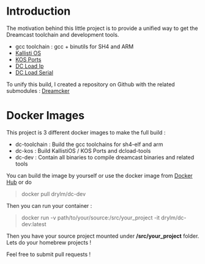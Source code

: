<!-- 
.. title: Dreamcker: Dreamcast development environment in a docker container
.. slug: dreamcast-toolchain-docker
.. date: 2016-11-01 22:10:43 UTC
.. tags: dreamcast, kallisti os, kos, docker, container, homebrew, dreamcker
.. category: programming
.. link: 
.. description: Dreamcker provides all dreamcast development related tools to build homebrew games on linux
.. type: text
-->

Introduction
===

The motivation behind this little project is to provide a unified way to get the Dreamcast toolchain and development tools.
<!-- TEASER_END -->

  * gcc toolchain : gcc + binutils for SH4 and ARM
  * [Kallisti OS](http://cadcdev.sourceforge.net/softprj/kos/)
  * [KOS Ports](https://sourceforge.net/p/cadcdev/kos-ports/ci/master/tree/)
  * [DC Load Ip](https://sourceforge.net/p/cadcdev/dcload-ip/ci/master/tree/)
  * [DC Load Serial](https://sourceforge.net/p/cadcdev/dcload-serial/ci/master/tree/)


To unify this build, I created a repository on Github with the related submodules : [Dreamcker](https://github.com/Drylm/dc-dev)


Docker Images
===

This project is 3 different docker images to make the full build :

  * dc-toolchain : Build the gcc toolchains for sh4-elf and arm
  * dc-kos : Build KallistiOS / KOS Ports and dcload-tools
  * dc-dev : Contain all binaries to compile dreamcast binaries and related tools

You can build the image by yourself or use the docker image from [Docker Hub](https://hub.docker.com/r/drylm/dc-dev/) or do

> docker pull drylm/dc-dev


Then you can run your container :

> docker run -v path/to/your/source:/src/your_project -it drylm/dc-dev:latest

Then you have your source project mounted under **/src/your_project** folder. Lets do your homebrew projects !

Feel free to submit pull requests !
